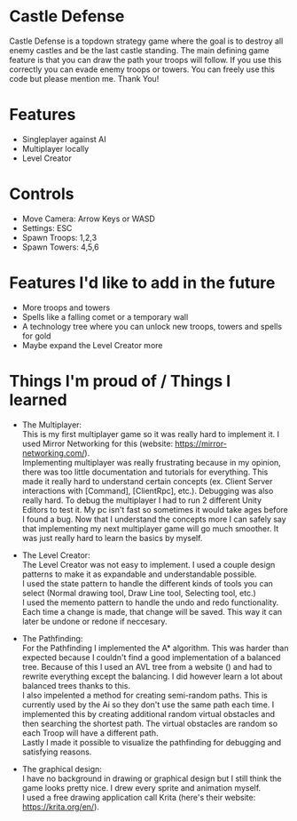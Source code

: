 # Castle Defense
Castle Defense is a topdown strategy game where the goal is to destroy all enemy castles and be the last castle standing.
The main defining game feature is that you can draw the path your troops will follow. If you use this correctly you can evade enemy troops or towers.
You can freely use this code but please mention me. Thank You!

# Features
- Singleplayer against AI
- Multiplayer locally
- Level Creator

# Controls
- Move Camera: Arrow Keys or WASD  
- Settings: ESC  
- Spawn Troops: 1,2,3  
- Spawn Towers: 4,5,6  

# Features I'd like to add in the future
- More troops and towers
- Spells like a falling comet or a temporary wall
- A technology tree where you can unlock new troops, towers and spells for gold
- Maybe expand the Level Creator more

# Things I'm proud of / Things I learned
- The Multiplayer:  
      This is my first multiplayer game so it was really hard to implement it. I used Mirror Networking for this (website: https://mirror-networking.com/).  
      Implementing multiplayer was really frustrating because in my opinion, there was too little documentation and tutorials for everything. This made it really hard to understand certain concepts (ex. Client Server interactions with [Command], [ClientRpc], etc.).
      Debugging was also really hard. To debug the multiplayer I had to run 2 different Unity Editors to test it. My pc isn't fast so sometimes it would take ages before I found a bug.
      Now that I understand the concepts more I can safely say that implementing my next multiplayer game will go much smoother. It was just really hard to learn the basics by myself.
      

- The Level Creator:  
      The Level Creator was not easy to implement. I used a couple design patterns to make it as expandable and understandable possible.  
      I used the state pattern to handle the different kinds of tools you can select (Normal drawing tool, Draw Line tool, Selecting tool, etc.)  
      I used the memento pattern to handle the undo and redo functionality. Each time a change is made, that change will be saved. This way it can later be undone or  redone if neccesary.  


- The Pathfinding:  
      For the Pathfinding I implemented the A* algorithm. This was harder than expected because I couldn't find a good implementation of a balanced tree. Because of this I used an AVL tree from a website () and had to rewrite everything except the balancing. I did however learn a lot about balanced trees thanks to this.   
      I also impelented a method for creating semi-random paths. This is currently used by the Ai so they don't use the same path each time. I implemented this by creating additional random virtual obstacles and then searching the shortest path. The virtual obstacles are random so each Troop will have a different path.   
      Lastly I made it possible to visualize the pathfinding for debugging and satisfying reasons.  


- The graphical design:   
      I have no background in drawing or graphical design but I still think the game looks pretty nice. I drew every sprite and animation myself.   
      I used a free drawing application call Krita (here's their website: https://krita.org/en/).   


